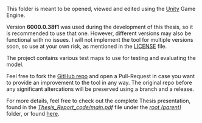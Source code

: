This folder is meant to be opened, viewed and edited using the [Unity](https://unity.com/) Game Engine.

Version **6000.0.38f1** was used during the development of this thesis, so it is recommended to use that one. However, different versions
may also be functional with no issues. I will not implement the tool for multiple versions soon, so use at your own risk, as mentioned in the [LICENSE](../LICENSE) file.

The project contains various test maps to use for testing and evaluating the model.

Feel free to fork the [GitHub repo](https://github.com/) and open a Pull-Request in case you want to provide an improvement to the tool in any way. The original repo before any significant
altercations will be preserved using a branch and a release.

For more details, feel free to check out the complete Thesis presentation, found in the [*Thesis_Report_code/main.pdf*](../Thesis_Report_code/main.pdf) file under the [*root (parent)*](..) folder, or found [here](https://github.com/).
